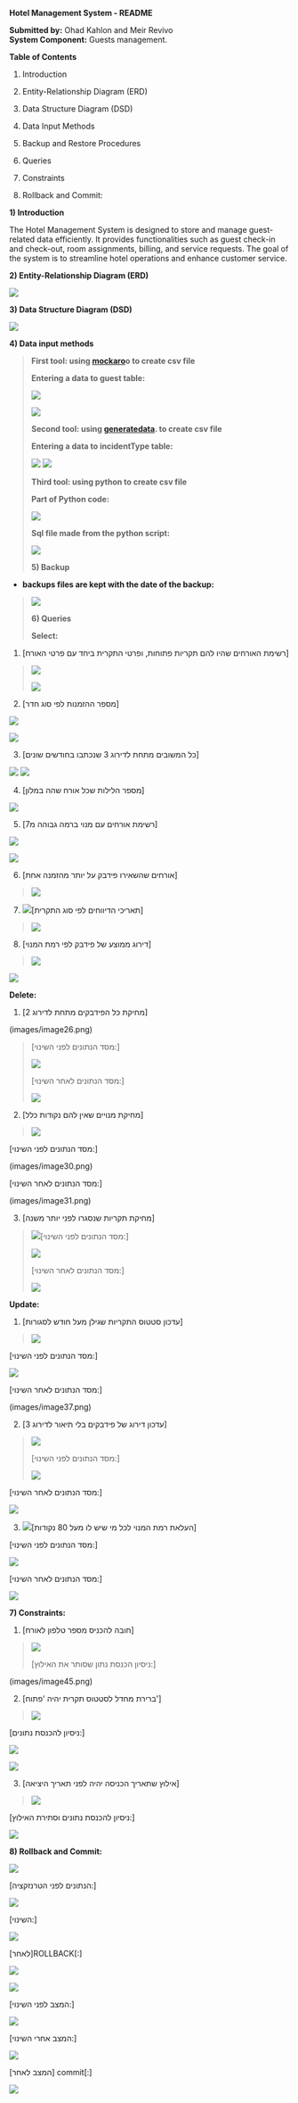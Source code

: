 **Hotel Management System - README**

**Submitted by:** Ohad Kahlon and Meir Revivo\
**System Component:** Guests management.

**Table of Contents**

1.  Introduction

2.  Entity-Relationship Diagram (ERD)

3.  Data Structure Diagram (DSD)

4.  Data Input Methods

5.  Backup and Restore Procedures

6.  Queries

7. Constraints

8. Rollback and Commit:


**1) Introduction**

The Hotel Management System is designed to store and manage
guest-related data efficiently. It provides functionalities such as
guest check-in and check-out, room assignments, billing, and service
requests. The goal of the system is to streamline hotel operations and
enhance customer service.

**2) Entity-Relationship Diagram (ERD)**

![](images/image1.png)

**3) Data Structure Diagram (DSD)**

![](images/image2.png)


**4) Data input methods**

> **First tool: using [mockaro](https://www.mockaroo.com/)o to create
> csv file**
>
> **Entering a data to guest table:**
>
> ![](images/image3.png)
>
> ![](images/image4.png)
>
> **Second tool:
> using [generatedata](https://generatedata.com/generator). to create
> csv file**
>
> **Entering a data to incidentType table:**
>
> ![](images/image5.png)
> ![](images/image6.png)
>
> **Third tool: using python to create csv file**
>
> **Part of Python code:**
>
> ![](images/image7.png)
>
> **Sql file made from the python script:**
>
> ![](images/image8.png)
>
> **5) Backup**

-   **backups files are kept with the date of the backup:**

> ![](images/image9.png)
>
> **6) Queries**
>
> **Select:**

1)  [רשימת האורחים שהיו להם תקריות פתוחות, ופרטי התקרית ביחד עם פרטי
    האורח]

> ![](images/image10.png)
>
> ![](images/image11.png)

2)  [מספר ההזמנות לפי סוג חדר]

![](images/image12.png)

![](images/image13.png)

3)  [כל המשובים מתחת לדירוג 3 שנכתבו בחודשים שונים]

![](images/image14.png)
![](images/image15.png)



4)  [מספר הלילות שכל אורח שהה במלון]

![](images/image16.png)



5)  [רשימת אורחים עם מנוי ברמה גבוהה מ7]

![](images/image18.png)

![](images/image19.png)



6)  [אורחים שהשאירו פידבק על יותר מהזמנה אחת]

> ![](images/image20.png)


7)  ![](images/image22.png)[תאריכי הדיווחים לפי סוג
    התקרית]

> ![](images/image23.png)

8)  [דירוג ממוצע של פידבק לפי רמת המנוי]

> ![](images/image24.png)

![](images/image25.png)

**Delete:**

1.  [מחיקת כל הפידבקים מתחת לדירוג 2]

(images/image26.png)
>
> [מסד הנתונים לפני השינוי:]
>
> ![](images/image27.png)
>
> [מסד הנתונים לאחר השינוי:]
>
> ![](images/image28.png)

2.  [מחיקת מנויים שאין להם נקודות כלל]

> ![](images/image29.png)

[מסד הנתונים לפני השינוי:]

(images/image30.png)

[מסד הנתונים לאחר השינוי:]

(images/image31.png)

3.  [מחיקת תקריות שנסגרו לפני יותר משנה]

> ![](images/image32.png)[מסד הנתונים לפני השינוי:]
>
> ![](images/image33.png)
>
> [מסד הנתונים לאחר השינוי:]
>
> ![](images/image34.png)

**Update:**

1.  [עדכון סטטוס התקריות שגילן מעל חודש לסגורות]

> ![](images/image35.png)

[מסד הנתונים לפני השינוי:]

![](images/image36.png)

[מסד הנתונים לאחר השינוי:]

(images/image37.png)

2.  [עדכון דירוג של פידבקים בלי תיאור לדירוג 3]

> ![](images/image38.png)
>
> [מסד הנתונים לפני השינוי:]
>
> ![](images/image39.png)

[מסד הנתונים לאחר השינוי:]

![](images/image40.png)

3.  ![](images/image41.png)[העלאת רמת המנוי לכל מי שיש לו מעל 80
    נקודות]

[מסד הנתונים לפני השינוי:]

![](images/image42.png)

[מסד הנתונים לאחר השינוי:]

![](images/image43.png)

**7) Constraints:**

1.  [חובה להכניס מספר טלפון לאורח]

> ![](images/image44.png)
>
> [ניסיון הכנסת נתון שסותר את האילוץ:]
>
(images/image45.png)

2.  [ברירת מחדל לסטטוס תקרית יהיה \'פתוח\']

> ![](images/image46.png)

[ניסיון להכנסת נתונים:]

![](images/image47.png)

![](images/image49.png)

3.  [אילוץ שתאריך הכניסה יהיה לפני תאריך היציאה]

> ![](images/image50.png)

[ניסיון להכנסת נתונים וסתירת האילוץ:]

![](images/image51.png)

**8) Rollback and Commit:**

![](images/image52.png)

[הנתונים לפני הטרנזקציה:]

![](images/image53.png)

[השינוי:]

![](images/image54.png)

[לאחר]ROLLBACK[:]

![](images/image55.png)

![](images/image56.png)



[המצב לפני השינוי:]

![](images/image57.png)

[המצב אחרי השינוי:]

![](images/image58.png)

[המצב לאחר] commit[:]

![](images/image59.png)
